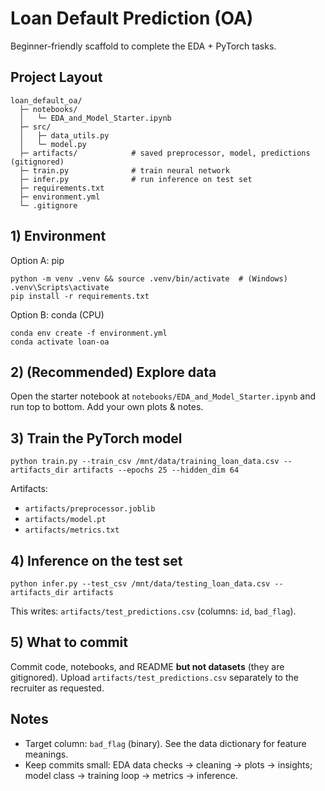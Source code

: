 # Loan Default Prediction (OA)

Beginner-friendly scaffold to complete the EDA + PyTorch tasks.

## Project Layout
```
loan_default_oa/
  ├─ notebooks/
  │   └─ EDA_and_Model_Starter.ipynb
  ├─ src/
  │   ├─ data_utils.py
  │   └─ model.py
  ├─ artifacts/            # saved preprocessor, model, predictions (gitignored)
  ├─ train.py              # train neural network
  ├─ infer.py              # run inference on test set
  ├─ requirements.txt
  ├─ environment.yml
  └─ .gitignore
```

## 1) Environment
Option A: pip
```
python -m venv .venv && source .venv/bin/activate  # (Windows) .venv\Scripts\activate
pip install -r requirements.txt
```

Option B: conda (CPU)
```
conda env create -f environment.yml
conda activate loan-oa
```

## 2) (Recommended) Explore data
Open the starter notebook at `notebooks/EDA_and_Model_Starter.ipynb` and run top to bottom.
Add your own plots & notes.

## 3) Train the PyTorch model
```
python train.py --train_csv /mnt/data/training_loan_data.csv --artifacts_dir artifacts --epochs 25 --hidden_dim 64
```
Artifacts:
- `artifacts/preprocessor.joblib`
- `artifacts/model.pt`
- `artifacts/metrics.txt`

## 4) Inference on the test set
```
python infer.py --test_csv /mnt/data/testing_loan_data.csv --artifacts_dir artifacts
```
This writes: `artifacts/test_predictions.csv` (columns: `id`, `bad_flag`).

## 5) What to commit
Commit code, notebooks, and README **but not datasets** (they are gitignored). Upload `artifacts/test_predictions.csv` separately to the recruiter as requested.

## Notes
- Target column: `bad_flag` (binary). See the data dictionary for feature meanings.
- Keep commits small: EDA data checks → cleaning → plots → insights; model class → training loop → metrics → inference.